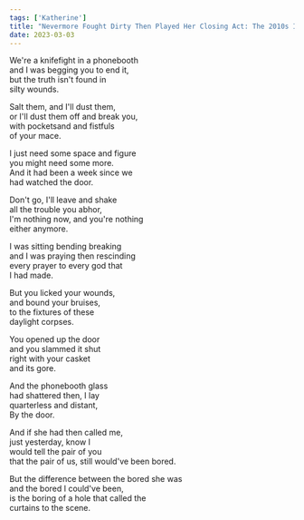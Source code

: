 ```yaml
---
tags: ['Katherine']
title: "Nevermore Fought Dirty Then Played Her Closing Act: The 2010s In A Post 2016 World"
date: 2023-03-03
---
```


We're a knifefight in a phonebooth  
and I was begging you to end it,  
but the truth isn't found in  
silty wounds.

Salt them, and I'll dust them,  
or I'll dust them off and break you,  
with pocketsand and fistfuls  
of your mace.

I just need some space and figure  
you might need some more.  
And it had been a week since we  
had watched the door.

Don't go, I'll leave and shake  
all the trouble you abhor,  
I'm nothing now, and you're nothing  
either anymore.

I was sitting bending breaking  
and I was praying then rescinding  
every prayer to every god that  
I had made.

But you licked your wounds,  
and bound your bruises,  
to the fixtures of these  
daylight corpses.

You opened up the door  
and you slammed it shut  
right with your casket  
and its gore.

And the phonebooth glass  
had shattered then, I lay  
quarterless and distant,  
By the door.

And if she had then called me,  
just yesterday, know I  
would tell the pair of you  
that the pair of us,
still would've been bored.

But the difference between the bored she was  
and the bored I could've been,  
is the boring of a hole that called the  
curtains to the scene.
